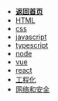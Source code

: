 <!-- * **问题分类（question）**
  * [html](/interview/question/html)
  * [css](/interview/question/css)
  * [javascript](/interview/question/javascript)
  * [typescript](/interview/question/typescript)
  * [node](/interview/question/node)
  * [vue](/interview/question/vue)
  * [react](/interview/question/react)
  * [工程化](/interview/question/工程化)
  * [网络和安全](/interview/question/网络和安全)
  
* **技术博客** -->

- **[返回首页](/README)**
- [HTML](interview/question/html)
- [css](/interview/question/css)
- [javascript](/interview/question/javascript)
- [typescript](/interview/question/typescript)
- [node](/interview/question/node)
- [vue](/interview/question/vue)
- [react](/interview/question/react)
- [工程化](/interview/question/工程化)
- [网络和安全](/interview/question/网络和安全)


